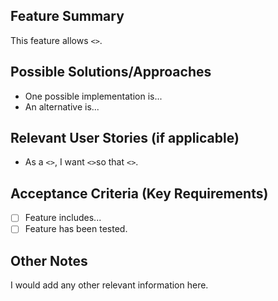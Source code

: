 ## Feature Summary
This feature allows `<>`.

## Possible Solutions/Approaches
- One possible implementation is...
- An alternative is...

## Relevant User Stories (if applicable)
- As a `<>`, I want `<>`so that `<>`.


## Acceptance Criteria (Key Requirements)
- [ ] Feature includes...
- [ ] Feature has been tested.

## Other Notes
I would add any other relevant information here.

